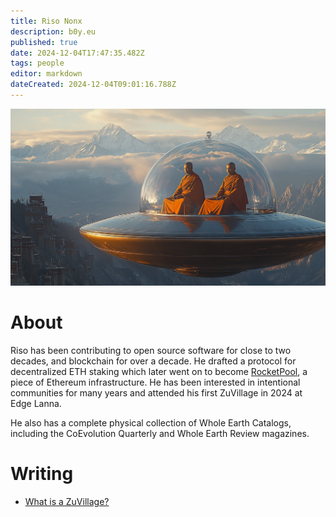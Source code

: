 ```yaml
---
title: Riso Nonx
description: b0y.eu
published: true
date: 2024-12-04T17:47:35.482Z
tags: people
editor: markdown
dateCreated: 2024-12-04T09:01:16.788Z
---
```


![monk_flying_saucer.png](/japanese-heraldry/monk_flying_saucer.png)
# About
Riso has been contributing to open source software for close to two decades, and blockchain for over a decade. He drafted a protocol for decentralized ETH staking which later went on to become [RocketPool](https://rocketpool.net), a piece of Ethereum infrastructure. He has been interested in intentional communities for many years and attended his first ZuVillage in 2024 at Edge Lanna.

He also has a complete physical collection of Whole Earth Catalogs, including the CoEvolution Quarterly and Whole Earth Review magazines.

# Writing
* [What is a ZuVillage?](/People/Riso-Nonx/What-Is-ZuVillage)
